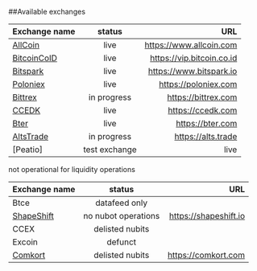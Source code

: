 ##Available exchanges

| Exchange name        | status   |  URL |
| ------------- |:-------------:| -------------:| 
| [AllCoin](https://www.allcoin.com)    | live  |  https://www.allcoin.com |
| [BitcoinCoID](https://vip.bitcoin.co.id)    | live  |  https://vip.bitcoin.co.id |
| [Bitspark](https://www.bitspark.io)    | live  |  https://www.bitspark.io |
| [Poloniex](https://poloniex.com)    | live  |  https://poloniex.com |
| [Bittrex](https://bittrex.com)    | in progress  |  https://bittrex.com |
| [CCEDK](https://ccedk.com)    | live  |  https://ccedk.com |
| [Bter](https://bter.com)    | live  |  https://bter.com |
| [AltsTrade](https://alts.trade)    | in progress  |  https://alts.trade |
| [Peatio]    | test exchange  |  live | https://178.62.140.24/ |

not operational for liquidity operations

| Exchange name        | status   |  URL |
| ------------- |:-------------:| -------------:| 
| Btce    | datafeed only  |   |
| [ShapeShift](https://shapeshift.io)    | no nubot operations  | https://shapeshift.io  |
| CCEX    |  delisted nubits |   |
| Excoin    | defunct  |   |
| [Comkort](https://comkort.com)    | delisted nubits  |  https://comkort.com |


